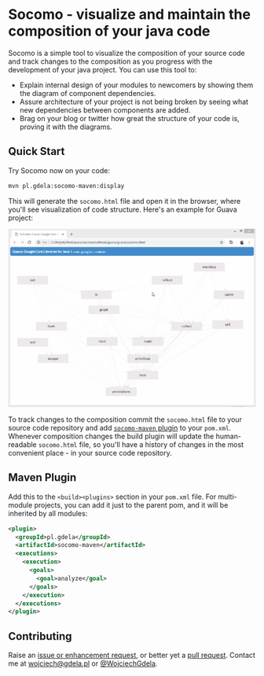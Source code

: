# Socomo - visualize and maintain the composition of your java code 

Socomo is a simple tool to visualize the composition of your source code and track changes to the
composition as you progress with the development of your java project. You can use this tool to:

- Explain internal design of your modules to newcomers by showing them the diagram
  of component dependencies.
- Assure architecture of your project is not being broken by seeing what new dependencies
  between components are added.
- Brag on your blog or twitter how great the structure of your code is, proving it with
  the diagrams.

## Quick Start

Try Socomo now on your code:

```bash
mvn pl.gdela:socomo-maven:display
```

This will generate the `socomo.html` file and open it in the browser, where you'll see
visualization of code structure. Here's an example for Guava project:

<p align="center">
  <img src="example.gif" alt="Composition of Guava viewed in Socomo">
</p>

To track changes to the composition commit the `socomo.html` file to your source code repository
and add [`socomo-maven` plugin](#maven-plugin) to your `pom.xml`. Whenever composition changes
the build plugin will update the human-readable `socomo.html` file, so you'll have a history
of changes in the most convenient place - in your source code repository.

## Maven Plugin

Add this to the `<build><plugins>` section in your `pom.xml` file. For multi-module projects,
you can add it just to the parent pom, and it will be inherited by all modules:

```xml
<plugin>
  <groupId>pl.gdela</groupId>
  <artifactId>socomo-maven</artifactId>
  <executions>
    <execution>
      <goals>
        <goal>analyze</goal>
      </goals>
    </execution>
  </executions>
</plugin>
```

## Contributing

Raise an [issue or enhancement request](https://github.com/gdela/socomo/issues),
or better yet a [pull request](https://github.com/gdela/socomo/pulls).
Contact me at [wojciech@gdela.pl]() or [@WojciechGdela](https://twitter.com/WojciechGdela).
